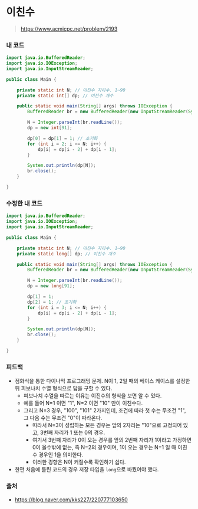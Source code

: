 # 이친수

> https://www.acmicpc.net/problem/2193

### 내 코드

```java
import java.io.BufferedReader;
import java.io.IOException;
import java.io.InputStreamReader;

public class Main {

    private static int N; // 이진수 자리수. 1~90
    private static int[] dp; // 이친수 개수

    public static void main(String[] args) throws IOException {
        BufferedReader br = new BufferedReader(new InputStreamReader(System.in));

        N = Integer.parseInt(br.readLine());
        dp = new int[91];

        dp[0] = dp[1] = 1; // 초기화
        for (int i = 2; i <= N; i++) {
            dp[i] = dp[i - 2] + dp[i - 1];
        }

        System.out.println(dp[N]);
        br.close();
    }

}
```

### 수정한 내 코드

```java
import java.io.BufferedReader;
import java.io.IOException;
import java.io.InputStreamReader;

public class Main {

    private static int N; // 이진수 자리수. 1~90
    private static long[] dp; // 이친수 개수

    public static void main(String[] args) throws IOException {
        BufferedReader br = new BufferedReader(new InputStreamReader(System.in));

        N = Integer.parseInt(br.readLine());
        dp = new long[91];

        dp[1] = 1;
        dp[2] = 1; // 초기화
        for (int i = 3; i <= N; i++) {
            dp[i] = dp[i - 2] + dp[i - 1];
        }

        System.out.println(dp[N]);
        br.close();
    }

}
```

### 피드백

- 점화식을 통한 다이나믹 프로그래밍 문제. N이 1, 2일 때의 베이스 케이스를 설정한 뒤 피보나치 수열 형식으로 답을 구할 수 있다.
    - 피보나치 수열을 따르는 이유는 이진수의 형식을 보면 알 수 있다.
    - 예를 들어 N=1 이면 "1", N=2 이면 "10" 만이 이친수다.
    - 그리고 N=3 경우, "100", "101" 2가지인데, 조건에 따라 첫 수는 무조건 "1", 그 다음 수는 무조건 "0"이 따라온다.
        - 따라서 N=3이 성립하는 모든 경우는 앞의 2자리는 "10"으로 고정되어 있고, 3번째 자리가 1 또는 0의 경우.
        - 여기서 3번째 자리가 0이 오는 경우를 앞의 2번째 자리가 1이라고 가정하면 0이 올수밖에 없는, 즉 N=2의 경우이며, 1이 오는 경우는 N=1 일 때 이친수 경우인 1을 의미한다.
        - 이러한 경향은 N이 커질수록 확인하기 쉽다.
- 한편 처음에 틀린 코드의 경우 저장 타입을 `long`으로 바꿨어야 했다.

### 출처

- https://blog.naver.com/kks227/220777103650